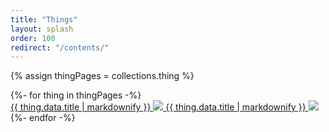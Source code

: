 ```yaml
---
title: "Things"
layout: splash
order: 100
redirect: "/contents/"
---
```


{% assign thingPages = collections.thing %}

<div class="pdf-thing-grid is-print-only" data-outputs-exclude="html">{%- for thing in thingPages -%}<div class="pdf-thing-grid__item">
<a href="#things-{{ thing.fileSlug }}" data-outputs-exclude="epub">
<span class="pdf-thing-grid__item__title">{{ thing.data.title | markdownify }}</span>
<img class="pdf-thing-grid__item__thumbnail" src="_assets/images/figures/things/{{ thing.fileSlug }}.jpg" />
</a>
<a href="{{ thing.url }}" data-outputs-exclude="pdf">
<span class="pdf-thing-grid__item__title">{{ thing.data.title | markdownify }}</span>
<img class="pdf-thing-grid__item__thumbnail" src="_assets/images/figures/things/{{ thing.fileSlug }}.jpg" />
</a>
</div>{%- endfor -%}</div>

